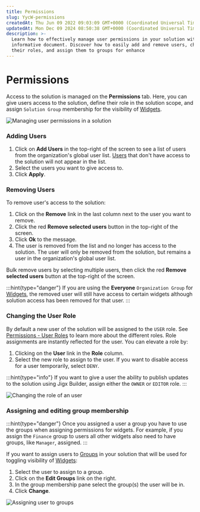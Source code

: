 ```yaml
---
title: Permissions
slug: YycW-permissions
createdAt: Thu Jun 09 2022 09:03:09 GMT+0000 (Coordinated Universal Time)
updatedAt: Mon Dec 09 2024 08:50:38 GMT+0000 (Coordinated Universal Time)
description: >-
  Learn how to effectively manage user permissions in your solution with this
  informative document. Discover how to easily add and remove users, change
  their roles, and assign them to groups for enhance
---
```


# Permissions

Access to the solution is managed on the **Permissions** tab. Here, you can give users access to the solution, define their role in the solution scope, and assign `Solution Group` membership for the visibility of [Widgets](../../Administration/Solutions/Widgets.md).

![Managing user permissions in a solution](https://archbee-image-uploads.s3.amazonaws.com/0TQnKgJpsWhT3gQzQOhdY-vR1e6I2Khrl6oHZIYM2cO-20240808-135803.png)

### Adding Users

1. Click on **Add Users** in the top-right of the screen to see a list of users from the organization's global user list. [Users](../../Administration/Users.md) that don't have access to the solution will not appear in the list.
2. Select the users you want to give access to.
3. Click **Apply**.

### Removing Users

To remove user's access to the solution:

1. Click on the **Remove** link in the last column next to the user you want to remove.
2. Click the red **Remove selected users** button in the top-right of the screen.
3. Click **Ok** to the message.
4. The user is removed from the list and no longer has access to the solution. The user will only be removed from the solution, but remains a user in the organization's global user list.

Bulk remove users by selecting multiple users, then click the red **Remove selected users** button at the top-right of the screen.

:::hint{type="danger"} If you are using the **Everyone** `Organization Group` for [Widgets](../../Administration/Solutions/Widgets.md), the removed user will still have access to certain widgets although solution access has been removed for that user. :::

### Changing the User Role

By default a new user of the solution will be assigned to the `USER` role. See [Permissions - User Roles](<../../Administration/Permissions - User Roles.md>) to learn more about the different roles. Role assignments are instantly reflected for the user. You can elevate a role by:

1. Clicking on the **User** link in the **Role** column.
2. Select the new role to assign to the user. If you want to disable access for a user temporarily, select `DENY`.

:::hint{type="info"} If you want to give a user the ability to publish updates to the solution using Jigx Builder, assign either the `OWNER` or `EDITOR` role. :::

![Changing the role of an user](https://archbee-image-uploads.s3.amazonaws.com/x7vdIDH6-ScTprfmi2XXX/FzQ-KD0rYjCyWiN91V_ad_jm-userrolel.png)

### Assigning and editing group membership

:::hint{type="danger"} Once you assigned a user a group you have to use the groups when assigning permissions for widgets. For example, if you assign the `Finance` group to users all other widgets also need to have groups, like `Manager`, assigned. :::

If you want to assign users to [Groups](groups.md) in your solution that will be used for toggling visibility of [Widgets](../../Administration/Solutions/Widgets.md):

1. Select the user to assign to a group.
2. Click on the **Edit Groups** link on the right.
3. In the group membership pane select the group(s) the user will be in.
4. Click **Change**.

![Assigning user to groups](https://archbee-image-uploads.s3.amazonaws.com/x7vdIDH6-ScTprfmi2XXX/YLJgBVr86VoQ0t9wBIj7X_jm-editgroups.png)

